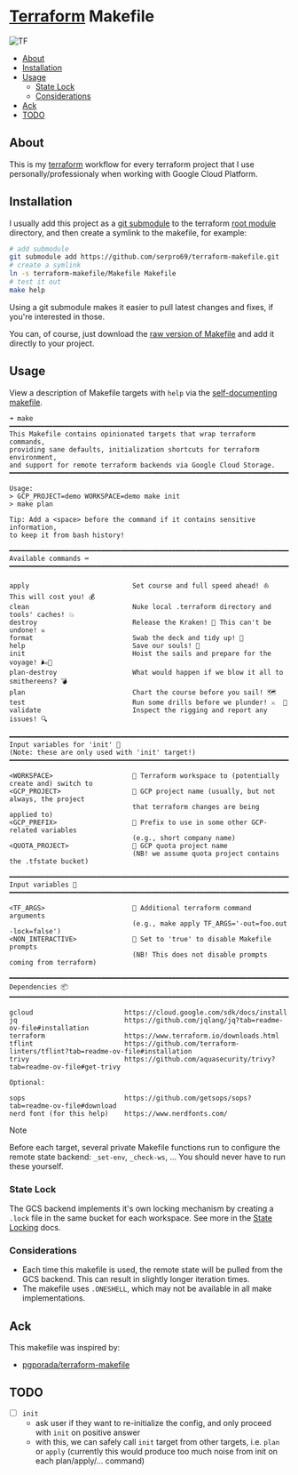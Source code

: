 # [Terraform](https://www.terraform.io/) Makefile

![TF](https://img.shields.io/badge/Terraform%20Version-%3E%3D1.0.0-purple.svg)

<!--toc:start-->
- [About](#about)
- [Installation](#installation)
- [Usage](#usage)
  - [State Lock](#state-lock)
  - [Considerations](#considerations)
- [Ack](#ack)
- [TODO](#todo)
<!--toc:end-->

## About

This is my [terraform](https://www.terraform.io/) workflow for every terraform project that I use personally/professionaly when working with Google Cloud Platform.

## Installation

I usually add this project as a [git submodule](https://git-scm.com/book/en/v2/Git-Tools-Submodules) to the terraform [root module](https://developer.hashicorp.com/terraform/language/modules#the-root-module) directory, and then create a symlink to the makefile, for example:

```bash
# add submodule 
git submodule add https://github.com/serpro69/terraform-makefile.git
# create a symlink
ln -s terraform-makefile/Makefile Makefile
# test it out
make help
```

Using a git submodule makes it easier to pull latest changes and fixes, if you're interested in those.

You can, of course, just download the [raw version of Makefile](https://raw.githubusercontent.com/serpro69/terraform-makefile/master/Makefile) and add it directly to your project.

## Usage

View a description of Makefile targets with `help` via the [self-documenting makefile](https://marmelab.com/blog/2016/02/29/auto-documented-makefile.html).

```text
➜ make
━━━━━━━━━━━━━━━━━━━━━━━━━━━━━━━━━━━━━━━━━━━━━━━━━━━━━━━━━━━━━━━━━━━━━━━━━━━━━━━━━━━━━━━━━━
This Makefile contains opinionated targets that wrap terraform commands,
providing sane defaults, initialization shortcuts for terraform environment,
and support for remote terraform backends via Google Cloud Storage.
━━━━━━━━━━━━━━━━━━━━━━━━━━━━━━━━━━━━━━━━━━━━━━━━━━━━━━━━━━━━━━━━━━━━━━━━━━━━━━━━━━━━━━━━━━

Usage:
> GCP_PROJECT=demo WORKSPACE=demo make init
> make plan

Tip: Add a <space> before the command if it contains sensitive information,
to keep it from bash history!

━━━━━━━━━━━━━━━━━━━━━━━━━━━━━━━━━━━━━━━━━━━━━━━━━━━━━━━━━━━━━━━━━━━━━━━━━━━━━━━━━━━━━━━━━━
Available commands ⌨️
━━━━━━━━━━━━━━━━━━━━━━━━━━━━━━━━━━━━━━━━━━━━━━━━━━━━━━━━━━━━━━━━━━━━━━━━━━━━━━━━━━━━━━━━━━

apply                          Set course and full speed ahead! ⛵ This will cost you! 💰
clean                          Nuke local .terraform directory and tools' caches! 💥
destroy                        Release the Kraken! 🐙 This can't be undone! ☠️
format                         Swab the deck and tidy up! 🧹
help                           Save our souls! 🛟
init                           Hoist the sails and prepare for the voyage! 🌬️💨
plan-destroy                   What would happen if we blow it all to smithereens? 💣
plan                           Chart the course before you sail! 🗺️
test                           Run some drills before we plunder! ⚔️  🏹
validate                       Inspect the rigging and report any issues! 🔍

━━━━━━━━━━━━━━━━━━━━━━━━━━━━━━━━━━━━━━━━━━━━━━━━━━━━━━━━━━━━━━━━━━━━━━━━━━━━━━━━━━━━━━━━━━
Input variables for 'init' 🧮
(Note: these are only used with 'init' target!)
━━━━━━━━━━━━━━━━━━━━━━━━━━━━━━━━━━━━━━━━━━━━━━━━━━━━━━━━━━━━━━━━━━━━━━━━━━━━━━━━━━━━━━━━━━

<WORKSPACE>                    󱁢 Terraform workspace to (potentially create and) switch to
<GCP_PROJECT>                  󱇶 GCP project name (usually, but not always, the project
                               that terraform changes are being applied to)
<GCP_PREFIX>                   󰾺 Prefix to use in some other GCP-related variables
                               (e.g., short company name)
<QUOTA_PROJECT>                 GCP quota project name
                               (NB! we assume quota project contains the .tfstate bucket)

━━━━━━━━━━━━━━━━━━━━━━━━━━━━━━━━━━━━━━━━━━━━━━━━━━━━━━━━━━━━━━━━━━━━━━━━━━━━━━━━━━━━━━━━━━
Input variables 🧮
━━━━━━━━━━━━━━━━━━━━━━━━━━━━━━━━━━━━━━━━━━━━━━━━━━━━━━━━━━━━━━━━━━━━━━━━━━━━━━━━━━━━━━━━━━

<TF_ARGS>                      󱁢 Additional terraform command arguments
                               (e.g., make apply TF_ARGS='-out=foo.out -lock=false')
<NON_INTERACTIVE>               Set to 'true' to disable Makefile prompts
                               (NB! This does not disable prompts coming from terraform)

━━━━━━━━━━━━━━━━━━━━━━━━━━━━━━━━━━━━━━━━━━━━━━━━━━━━━━━━━━━━━━━━━━━━━━━━━━━━━━━━━━━━━━━━━━
Dependencies 📦
━━━━━━━━━━━━━━━━━━━━━━━━━━━━━━━━━━━━━━━━━━━━━━━━━━━━━━━━━━━━━━━━━━━━━━━━━━━━━━━━━━━━━━━━━━

gcloud                       https://cloud.google.com/sdk/docs/install
jq                           https://github.com/jqlang/jq?tab=readme-ov-file#installation
terraform                    https://www.terraform.io/downloads.html
tflint                       https://github.com/terraform-linters/tflint?tab=readme-ov-file#installation
trivy                        https://github.com/aquasecurity/trivy?tab=readme-ov-file#get-trivy

Optional:

sops                         https://github.com/getsops/sops?tab=readme-ov-file#download
nerd font (for this help)    https://www.nerdfonts.com/
```

> [!NOTE]
> Before each target, several private Makefile functions run to configure the remote state backend: `_set-env`, `_check-ws`, ...
> You should never have to run these yourself.

### State Lock

The GCS backend implements it's own locking mechanism by creating a `.lock` file in the same bucket for each workspace.
See more in the [State Locking](https://developer.hashicorp.com/terraform/language/state/locking) docs.

### Considerations

- Each time this makefile is used, the remote state will be pulled from the GCS backend. This can result in slightly longer iteration times.
- The makefile uses `.ONESHELL`, which may not be available in all make implementations.

## Ack

This makefile was inspired by:

- [pgporada/terraform-makefile](https://github.com/pgporada/terraform-makefile)

## TODO

- [ ] `init`
  - ask user if they want to re-initialize the config, and only proceed with `init` on positive answer
  - with this, we can safely call `init` target from other targets, i.e. `plan` or `apply` (currently this would produce too much noise from init on each plan/apply/... command)
